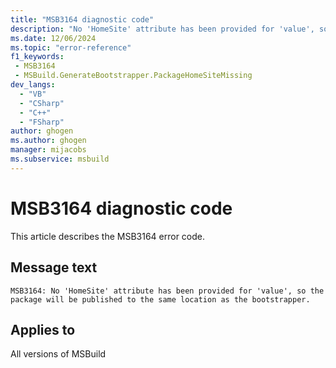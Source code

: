 ```yaml
---
title: "MSB3164 diagnostic code"
description: "No 'HomeSite' attribute has been provided for 'value', so the package will be published to the same location as the bootstrapper."
ms.date: 12/06/2024
ms.topic: "error-reference"
f1_keywords:
 - MSB3164
 - MSBuild.GenerateBootstrapper.PackageHomeSiteMissing
dev_langs:
  - "VB"
  - "CSharp"
  - "C++"
  - "FSharp"
author: ghogen
ms.author: ghogen
manager: mijacobs
ms.subservice: msbuild
---
```


# MSB3164 diagnostic code

<!-- :::ErrorDefinitionDescription::: -->
<!-- :::editable-content name="introDescription"::: -->
This article describes the MSB3164 error code.
<!-- :::editable-content-end::: -->

## Message text

`MSB3164: No 'HomeSite' attribute has been provided for 'value', so the package will be published to the same location as the bootstrapper.`

<!-- :::editable-content name="postOutputDescription"::: -->
<!--
{StrBegin="MSB3164: "}
-->
<!-- :::editable-content-end::: -->
<!-- :::ErrorDefinitionDescription-end::: -->

## Applies to

All versions of MSBuild
